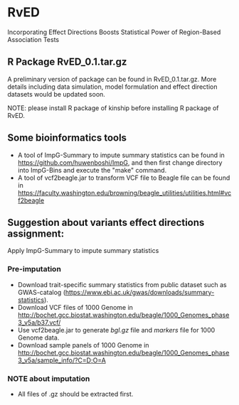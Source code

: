 # RvED
Incorporating Effect Directions Boosts Statistical Power  of Region-Based Association Tests

## R Package RvED_0.1.tar.gz
A preliminary version of package can be found in RvED_0.1.tar.gz. More details including data simulation, model formulation and effect direction datasets would be updated soon. 

NOTE: please install R package of kinship before installing R package of RvED.

## Some bioinformatics tools 
- A tool of ImpG-Summary to impute summary statistics can be found in https://github.com/huwenboshi/ImpG, and then first change directory into ImpG-Bins and execute the "make" command.
- A tool of vcf2beagle.jar to transform VCF file to Beagle file can be found in  https://faculty.washington.edu/browning/beagle_utilities/utilities.html#vcf2beagle

## Suggestion about variants effect directions assignment:
Apply ImpG-Summary to impute summary statistics
### Pre-imputation 
- Download trait-specific summary statistics from public dataset such as GWAS-catalog (https://www.ebi.ac.uk/gwas/downloads/summary-statistics).
- Download VCF files of 1000 Genome in http://bochet.gcc.biostat.washington.edu/beagle/1000_Genomes_phase3_v5a/b37.vcf/
- Use vcf2beagle.jar to generate *bgl.gz* file and *markers* file for 1000 Genome data.
- Download sample panels of 1000 Genome in http://bochet.gcc.biostat.washington.edu/beagle/1000_Genomes_phase3_v5a/sample_info/?C=D;O=A
### NOTE about imputation
- All files of .gz should be extracted first.

